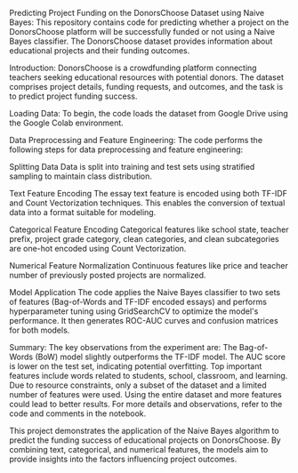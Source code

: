 Predicting Project Funding on the DonorsChoose Dataset using Naive Bayes:
This repository contains code for predicting whether a project on the DonorsChoose platform will be successfully funded or not using a Naive Bayes classifier. The DonorsChoose dataset provides information about educational projects and their funding outcomes.

Introduction:
DonorsChoose is a crowdfunding platform connecting teachers seeking educational resources with potential donors. The dataset comprises project details, funding requests, and outcomes, and the task is to predict project funding success.

Loading Data:
To begin, the code loads the dataset from Google Drive using the Google Colab environment.

Data Preprocessing and Feature Engineering:
The code performs the following steps for data preprocessing and feature engineering:

Splitting Data
Data is split into training and test sets using stratified sampling to maintain class distribution.

Text Feature Encoding
The essay text feature is encoded using both TF-IDF and Count Vectorization techniques. This enables the conversion of textual data into a format suitable for modeling.

Categorical Feature Encoding
Categorical features like school state, teacher prefix, project grade category, clean categories, and clean subcategories are one-hot encoded using Count Vectorization.

Numerical Feature Normalization
Continuous features like price and teacher number of previously posted projects are normalized.

Model Application
The code applies the Naive Bayes classifier to two sets of features (Bag-of-Words and TF-IDF encoded essays) and performs hyperparameter tuning using GridSearchCV to optimize the model's performance. It then generates ROC-AUC curves and confusion matrices for both models.

Summary:
The key observations from the experiment are:
The Bag-of-Words (BoW) model slightly outperforms the TF-IDF model.
The AUC score is lower on the test set, indicating potential overfitting.
Top important features include words related to students, school, classroom, and learning.
Due to resource constraints, only a subset of the dataset and a limited number of features were used. Using the entire dataset and more features could lead to better results.
For more details and observations, refer to the code and comments in the notebook.

This project demonstrates the application of the Naive Bayes algorithm to predict the funding success of educational projects on DonorsChoose. By combining text, categorical, and numerical features, the models aim to provide insights into the factors influencing project outcomes.